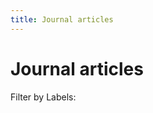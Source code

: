 ```yaml
---
title: Journal articles
---
```


# Journal articles

Filter by Labels:

<div id="filter-box">
</div>

```{include} label_definitions.md
```

```{include} publications-article.md
```
